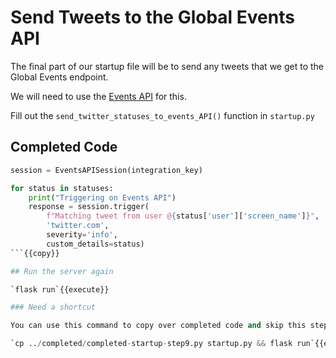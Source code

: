 # Send Tweets to the Global Events API

The final part of our startup file will be to send any tweets that we get to the Global Events endpoint.

We will need to use the [Events API](https://developer.pagerduty.com/api-reference/reference/events-v2/openapiv3.json/paths/~1enqueue/post) for this.

Fill out the `send_twitter_statuses_to_events_API()` function in `startup.py`

## Completed Code

```python
session = EventsAPISession(integration_key)

for status in statuses:
    print("Triggering on Events API")
    response = session.trigger(
        f"Matching tweet from user @{status['user']['screen_name']}",
        'twitter.com',
        severity='info',
        custom_details=status)
```{{copy}}

## Run the server again

`flask run`{{execute}}

### Need a shortcut

You can use this command to copy over completed code and skip this step.

`cp ../completed/completed-startup-step9.py startup.py && flask run`{{execute}}
